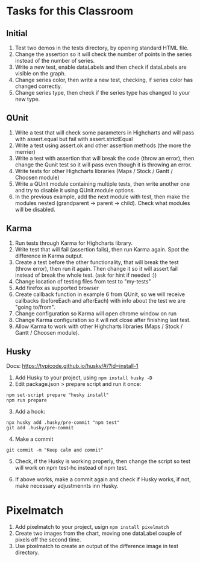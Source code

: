 # Tasks for this Classroom

## Initial

1. Test two demos in the tests directory, by opening standard HTML file.
2. Change the assertion so it will check the number of points in the series instead of the number of series.
3. Write a new test, enable dataLabels and then check if dataLabels are visible on the graph.
4. Change series color, then write a new test, checking, if series color has changed correctly.
5. Change series type, then check if the series type has changed to your new type.

## QUnit

1. Write a test that will check some parameters in Highcharts and will pass with assert.equal but fail with assert.strictEqual
2. Write a test using assert.ok and other assertion methods (the more the merrier)
3. Write a test with assertion that will break the code (throw an error), then change the Qunit test so it will pass even though it is throwing an error.
4. Write tests for other Highcharts libraries (Maps / Stock / Gantt / Choosen module)
5. Write a QUnit module containing multiple tests, then write another one and try to disable it using QUnit.module options.
6. In the previous example, add the next module with test, then make the modules nested (grandparent -> parent -> child). Check what modules will be disabled.

## Karma
1. Run tests through Karma for Highcharts library.
2. Write test that will fail (assertion fails), then run Karma again. Spot the difference in Karma output.
3. Create a test before the other functionality, that will break the test (throw error), then run it again. Then change it so it will assert fail instead of break the whole test. (ask for hint if needed :))
3. Change location of testing files from test to "my-tests"
4. Add firefox as supported browser
5. Create callback function in example 6 from QUnit, so we will receive callbacks (beforeEach and afterEach) with info about the test we are "going to/from".
6. Change configuration so Karma will open chrome window on run
7. Change Karma configuration so it will not close after finishing last test.
8. Allow Karma to work with other Highcharts libraries (Maps / Stock / Gantt / Choosen module).

## Husky

Docs:
https://typicode.github.io/husky/#/?id=install-1

1. Add Husky to your project, using `npm install husky -D`
2. Edit package.json > prepare script and run it once:
```
npm set-script prepare "husky install"
npm run prepare
```
3. Add a hook:
```
npx husky add .husky/pre-commit "npm test"
git add .husky/pre-commit
```
4. Make a commit
```
git commit -m "Keep calm and commit"
```

5. Check, if the Husky is working properly, then change the script so test will work on npm test-hc instead of npm test. 

6. If above works, make a commit again and check if Husky works, if not, make necessary adjustmennts inn Husky.

# Pixelmatch

1. Add pixelmatch to your project, usign `npm install pixelmatch`
2. Create two images from the chart, moving one dataLabel couple of pixels off the second time.
3. Use pixelmatch to create an output of the difference image in test directory.
